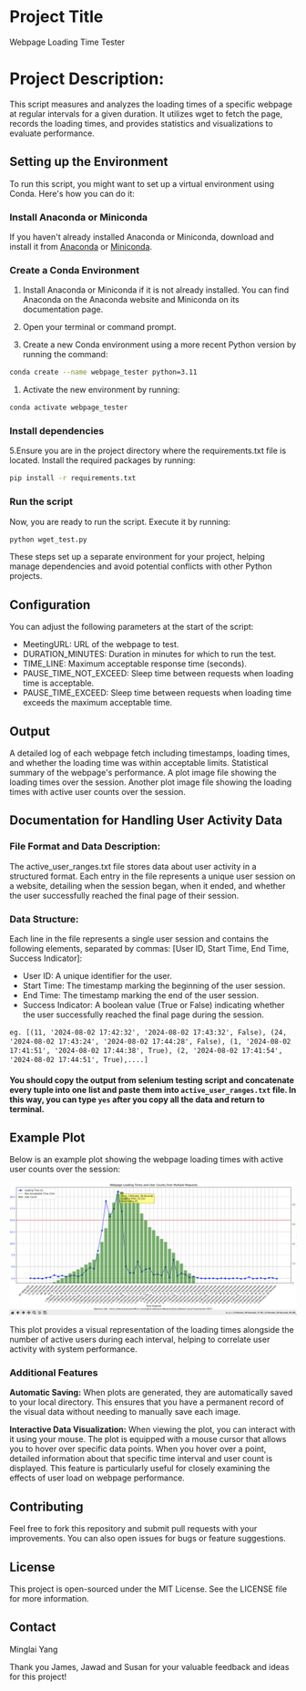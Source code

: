 # Project Title
Webpage Loading Time Tester

# Project Description: 
This script measures and analyzes the loading times of a specific webpage at regular intervals for a given duration. It utilizes wget to fetch the page, records the loading times, and provides statistics and visualizations to evaluate performance.

## Setting up the Environment

To run this script, you might want to set up a virtual environment using Conda. Here's how you can do it:

### Install Anaconda or Miniconda

If you haven't already installed Anaconda or Miniconda, download and install it from [Anaconda](https://www.anaconda.com/products/individual) or [Miniconda](https://docs.conda.io/en/latest/miniconda.html).

### Create a Conda Environment


1. Install Anaconda or Miniconda if it is not already installed. You can find Anaconda on the Anaconda website and Miniconda on its documentation page.

2. Open your terminal or command prompt.

3. Create a new Conda environment using a more recent Python version by running the command:
```bash
conda create --name webpage_tester python=3.11
```

1. Activate the new environment by running:
```bash
conda activate webpage_tester
```


### Install dependencies
5.Ensure you are in the project directory where the requirements.txt file is located. Install the required packages by running:
```bash 
pip install -r requirements.txt
```

### Run the script
Now, you are ready to run the script. Execute it by running:
```bash 
python wget_test.py
```


These steps set up a separate environment for your project, helping manage dependencies and avoid potential conflicts with other Python projects.


## Configuration
You can adjust the following parameters at the start of the script:

* MeetingURL: URL of the webpage to test.
* DURATION_MINUTES: Duration in minutes for which to run the test.
* TIME_LINE: Maximum acceptable response time (seconds).
* PAUSE_TIME_NOT_EXCEED: Sleep time between requests when loading time is acceptable.
* PAUSE_TIME_EXCEED: Sleep time between requests when loading time exceeds the maximum acceptable time.

## Output
A detailed log of each webpage fetch including timestamps, loading times, and whether the loading time was within acceptable limits.
Statistical summary of the webpage's performance.
A plot image file showing the loading times over the session.
Another plot image file showing the loading times with active user counts over the session.

## Documentation for Handling User Activity Data

### File Format and Data Description:

The active_user_ranges.txt file stores data about user activity in a structured format. Each entry in the file represents a unique user session on a website, detailing when the session began, when it ended, and whether the user successfully reached the final page of their session.

### Data Structure:

Each line in the file represents a single user session and contains the following elements, separated by commas: [User ID, Start Time, End Time, Success Indicator]:

* User ID: A unique identifier for the user.
* Start Time: The timestamp marking the beginning of the user session.
* End Time: The timestamp marking the end of the user session.
* Success Indicator: A boolean value (True or False) indicating whether the user successfully reached the final page during the session.
```
eg. [(11, '2024-08-02 17:42:32', '2024-08-02 17:43:32', False), (24, '2024-08-02 17:43:24', '2024-08-02 17:44:28', False), (1, '2024-08-02 17:41:51', '2024-08-02 17:44:38', True), (2, '2024-08-02 17:41:54', '2024-08-02 17:44:51', True),....]
```
#### You should copy the output from selenium testing script and concatenate every tuple into one list and paste them into `active_user_ranges.txt` file. In this way, you can type `yes` after you copy all the data and return to terminal.


## Example Plot

Below is an example plot showing the webpage loading times with active user counts over the session:

![Example Plot](assets/plot_example.png)

This plot provides a visual representation of the loading times alongside the number of active users during each interval, helping to correlate user activity with system performance.

### Additional Features

**Automatic Saving:**
When plots are generated, they are automatically saved to your local directory. This ensures that you have a permanent record of the visual data without needing to manually save each image.

**Interactive Data Visualization:**
When viewing the plot, you can interact with it using your mouse. The plot is equipped with a mouse cursor that allows you to hover over specific data points. When you hover over a point, detailed information about that specific time interval and user count is displayed. This feature is particularly useful for closely examining the effects of user load on webpage performance.


## Contributing
Feel free to fork this repository and submit pull requests with your improvements. You can also open issues for bugs or feature suggestions.

## License
This project is open-sourced under the MIT License. See the LICENSE file for more information.

## Contact
Minglai Yang

Thank you James, Jawad and Susan for your valuable feedback and ideas for this project!